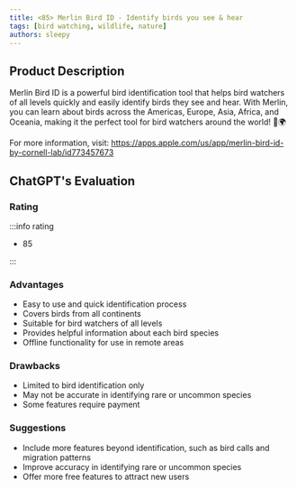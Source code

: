 ```yaml
---
title: <85> Merlin Bird ID - Identify birds you see & hear
tags: [bird watching, wildlife, nature]
authors: sleepy
---
```


## Product Description

Merlin Bird ID is a powerful bird identification tool that helps bird watchers of all levels quickly and easily identify birds they see and hear. With Merlin, you can learn about birds across the Americas, Europe, Asia, Africa, and Oceania, making it the perfect tool for bird watchers around the world! 🦜🌍

For more information, visit: https://apps.apple.com/us/app/merlin-bird-id-by-cornell-lab/id773457673

## ChatGPT's Evaluation

### Rating

:::info rating

- 85

:::

### Advantages

- Easy to use and quick identification process
- Covers birds from all continents
- Suitable for bird watchers of all levels
- Provides helpful information about each bird species
- Offline functionality for use in remote areas


### Drawbacks

- Limited to bird identification only
- May not be accurate in identifying rare or uncommon species
- Some features require payment

### Suggestions

- Include more features beyond identification, such as bird calls and migration patterns
- Improve accuracy in identifying rare or uncommon species
- Offer more free features to attract new users